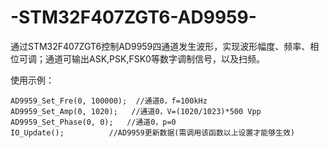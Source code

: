 # -STM32F407ZGT6-AD9959-
通过STM32F407ZGT6控制AD9959四通道发生波形，实现波形幅度、频率、相位可调；通道可输出ASK,PSK,FSK0等数字调制信号，以及扫频。

使用示例：

    AD9959_Set_Fre(0, 100000);  //通道0，f=100kHz
    AD9959_Set_Amp(0, 1020);   //通道0，V=(1020/1023)*500 Vpp 
    AD9959_Set_Phase(0, 0);   //通道0，p=0
    IO_Update(); 		  //AD9959更新数据(需调用该函数以上设置才能够生效)
